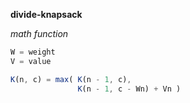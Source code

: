 __divide-knapsack__

_math function_

```js
W = weight
V = value

K(n, c) = max( K(n - 1, c), 
               K(n - 1, c - Wn) + Vn )
```
